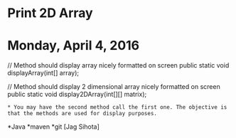 # Print 2D Array

# Monday, April 4, 2016

// Method should display array nicely formatted on screen
public static void  displayArray(int[] array);

// Method should display 2 dimensional array nicely formatted on screen
public static void  display2DArray(int[][] matrix);


	* You may have the second method call the first one. The objective is that the methods are used for display purposes.

*Java
*maven
*git
[Jag Sihota]





